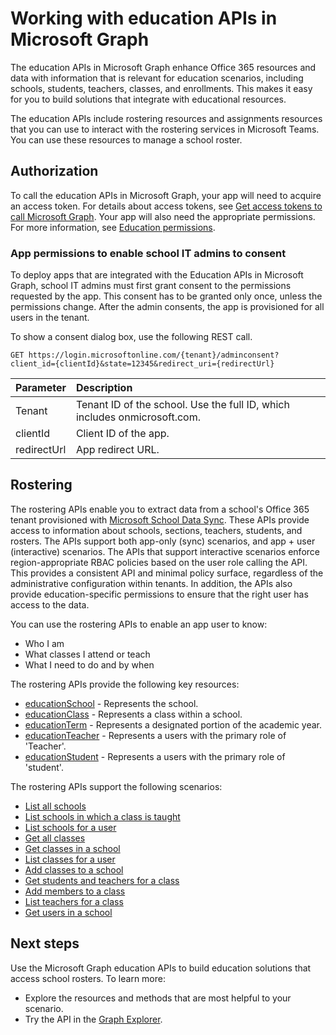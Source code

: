 # Working with education APIs in Microsoft Graph

The education APIs in Microsoft Graph enhance Office 365 resources and data with information that is relevant for education scenarios, including schools, students, teachers, classes, and enrollments. This makes it easy for you to build solutions that integrate with educational resources.

The education APIs include rostering resources and assignments resources that you can use to interact with the rostering services in Microsoft Teams. You can use these resources to manage a school roster.

## Authorization

To call the education APIs in Microsoft Graph, your app will need to acquire an access token. For details about access tokens, see [Get access tokens to call Microsoft Graph](https://developer.microsoft.com/graph/docs/concepts/auth_overview). Your app will also need the appropriate permissions. For more information, see [Education permissions](../../../concepts/permissions_reference.md#education-permissions). 

### App permissions to enable school IT admins to consent 

To deploy apps that are integrated with the Education APIs in Microsoft Graph, school IT admins must first grant consent to the permissions requested by the app. This consent has to be granted only once, unless the permissions change. After the admin consents, the app is provisioned for all users in the tenant.

To show a consent dialog box, use the following REST call.

```
GET https://login.microsoftonline.com/{tenant}/adminconsent?
client_id={clientId}&state=12345&redirect_uri={redirectUrl}
```

|Parameter|Description|
|:--------|:----------|
|Tenant|Tenant ID of the school. Use the full ID, which includes onmicrosoft.com.|
|clientId|Client ID of the app.|
|redirectUrl|App redirect URL.|


## Rostering

The rostering APIs enable you to extract data from a school's Office 365 tenant provisioned with [Microsoft School Data Sync](https://sds.microsoft.com/). These APIs provide access to information about schools, sections, teachers, students, and rosters. The APIs support both app-only (sync) scenarios, and app + user (interactive) scenarios. The APIs that support interactive scenarios enforce region-appropriate RBAC policies based on the user role calling the API. This provides a consistent API and minimal policy surface, regardless of the administrative configuration within tenants. In addition, the APIs also provide education-specific permissions to ensure that the right user has access to the data.

You can use the rostering APIs to enable an app user to know:

- Who I am
- What classes I attend or teach
- What I need to do and by when

The rostering APIs provide the following key resources:

- [educationSchool](educationschool.md) - Represents the school.
- [educationClass](educationclass.md) - Represents a class within a school.
- [educationTerm](educationterm.md) - Represents a designated portion of the academic year.
- [educationTeacher](educationteacher.md) - Represents a users with the primary role of 'Teacher'.
- [educationStudent](educationstudent.md) - Represents a users with the primary role of 'student'.

The rostering APIs support the following scenarios:

- [List all schools](../api/educationroot_list_schools.md) 
- [List schools in which a class is taught](../api/educationclass_list_schools.md)
- [List schools for a user](../api/educationuser_list_schools.md)
- [Get all classes](../api/educationroot_list_classes.md)
- [Get classes in a school](../api/educationschool_list_classes.md)
- [List classes for a user](../api/educationuser_list_classes.md)
- [Add classes to a school](../api/educationschool_post_classes.md)
- [Get students and teachers for a class](../api/educationclass_list_members.md)
- [Add members to a class](../api/educationclass_post_members.md) 
- [List teachers for a class](../api/educationclass_list_teachers.md)
- [Get users in a school](../api/educationschool_list_users.md)

<!-- Should you list delete scenarios here as well? -->

## Next steps
Use the Microsoft Graph education APIs to build education solutions that access school rosters. To learn more:

- Explore the resources and methods that are most helpful to your scenario.
- Try the API in the [Graph Explorer](https://developer.microsoft.com/graph/graph-explorer).

